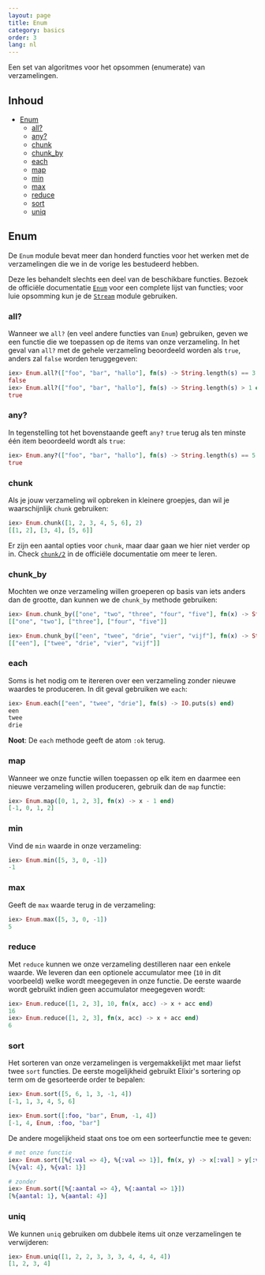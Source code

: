 ```yaml
---
layout: page
title: Enum
category: basics
order: 3
lang: nl
---
```


Een set van algoritmes voor het opsommen (enumerate) van verzamelingen.

## Inhoud

- [Enum](#enum)
  - [all?](#all)
  - [any?](#any)
  - [chunk](#chunk)
  - [chunk_by](#chunk_by)
  - [each](#each)
  - [map](#map)
  - [min](#min)
  - [max](#max)
  - [reduce](#reduce)
  - [sort](#sort)
  - [uniq](#uniq)

## Enum

De `Enum` module bevat meer dan honderd functies voor het werken met de verzamelingen die we in de vorige les bestudeerd hebben.

Deze les behandelt slechts een deel van de beschikbare functies. Bezoek de officiële documentatie [`Enum`](http://elixir-lang.org/docs/v1.0/elixir/Enum.html) voor een complete lijst van functies; voor luie opsomming kun je de [`Stream`](http://elixir-lang.org/docs/v1.0/elixir/Stream.html) module gebruiken.

### all?

Wanneer we `all?` (en veel andere functies van `Enum`) gebruiken, geven we een functie die we toepassen op de items van onze verzameling. In het geval van `all?` met de gehele verzameling beoordeeld worden als `true`, anders zal `false` worden teruggegeven:

```elixir
iex> Enum.all?(["foo", "bar", "hallo"], fn(s) -> String.length(s) == 3 end)
false
iex> Enum.all?(["foo", "bar", "hallo"], fn(s) -> String.length(s) > 1 end)
true
```

### any?

In tegenstelling tot het bovenstaande geeft `any?` `true` terug als ten minste één item beoordeeld wordt als `true`:

```elixir
iex> Enum.any?(["foo", "bar", "hallo"], fn(s) -> String.length(s) == 5 end)
true
```

### chunk

Als je jouw verzameling wil opbreken in kleinere groepjes, dan wil je waarschijnlijk `chunk` gebruiken:

```elixir
iex> Enum.chunk([1, 2, 3, 4, 5, 6], 2)
[[1, 2], [3, 4], [5, 6]]
```

Er zijn een aantal opties voor `chunk`, maar daar gaan we hier niet verder op in. Check [`chunk/2`](http://elixir-lang.org/docs/v1.0/elixir/Enum.html#chunk/2) in de officiële documentatie om meer te leren.

### chunk_by

Mochten we onze verzameling willen groeperen op basis van iets anders dan de grootte, dan kunnen we de `chunk_by` methode gebruiken:

```elixir
iex> Enum.chunk_by(["one", "two", "three", "four", "five"], fn(x) -> String.length(x) end)
[["one", "two"], ["three"], ["four", "five"]]

iex> Enum.chunk_by(["een", "twee", "drie", "vier", "vijf"], fn(x) -> String.length(x) end)
[["een"], ["twee", "drie", "vier", "vijf"]]
```

### each

Soms is het nodig om te itereren over een verzameling zonder nieuwe waardes te produceren. In dit geval gebruiken we `each`:


```elixir
iex> Enum.each(["een", "twee", "drie"], fn(s) -> IO.puts(s) end)
een
twee
drie
```

__Noot__: De `each` methode geeft de atom `:ok` terug.

### map

Wanneer we onze functie willen toepassen op elk item en daarmee een nieuwe verzameling willen produceren, gebruik dan de `map` functie:

```elixir
iex> Enum.map([0, 1, 2, 3], fn(x) -> x - 1 end)
[-1, 0, 1, 2]
```

### min

Vind de `min` waarde in onze verzameling:

```elixir
iex> Enum.min([5, 3, 0, -1])
-1
```

### max

Geeft de `max` waarde terug in de verzameling:

```elixir
iex> Enum.max([5, 3, 0, -1])
5
```

### reduce

Met `reduce` kunnen we onze verzameling destilleren naar een enkele waarde. We leveren dan een optionele accumulator mee (`10` in dit voorbeeld) welke wordt meegegeven in onze functie. De eerste waarde wordt gebruikt indien geen accumulator meegegeven wordt:

```elixir
iex> Enum.reduce([1, 2, 3], 10, fn(x, acc) -> x + acc end)
16
iex> Enum.reduce([1, 2, 3], fn(x, acc) -> x + acc end)
6
```

### sort

Het sorteren van onze verzamelingen is vergemakkelijkt met maar liefst twee `sort` functies. De eerste mogelijkheid gebruikt Elixir's sortering op term om de gesorteerde order te bepalen:

```elixir
iex> Enum.sort([5, 6, 1, 3, -1, 4])
[-1, 1, 3, 4, 5, 6]

iex> Enum.sort([:foo, "bar", Enum, -1, 4])
[-1, 4, Enum, :foo, "bar"]
```

De andere mogelijkheid staat ons toe om een sorteerfunctie mee te geven:


```elixir
# met onze functie
iex> Enum.sort([%{:val => 4}, %{:val => 1}], fn(x, y) -> x[:val] > y[:val] end)
[%{val: 4}, %{val: 1}]

# zonder
iex> Enum.sort([%{:aantal => 4}, %{:aantal => 1}])
[%{aantal: 1}, %{aantal: 4}]
```

### uniq

We kunnen `uniq` gebruiken om dubbele items uit onze verzamelingen te verwijderen:

```elixir
iex> Enum.uniq([1, 2, 2, 3, 3, 3, 4, 4, 4, 4])
[1, 2, 3, 4]
```
